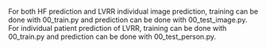 For both HF prediction and LVRR individual image prediction, training can be done with 00_train.py and prediction can be done with 00_test_image.py.
For individual patient prediction of LVRR, training can be done with 00_train.py and prediction can be done with 00_test_person.py.
